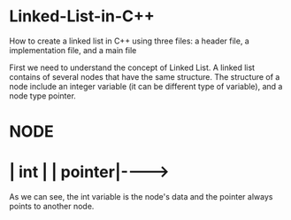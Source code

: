 # Linked-List-in-C++
How to create a linked list in C++
using three files: a header file, a implementation file, and a main file

First we need to understand the concept of Linked List. A linked list contains of several nodes that have the same structure.
The structure of a node include an integer variable (it can be different type of variable), and a node type pointer.

NODE
==========
| int    |
| pointer|---->
==========

As we can see, the int variable is the node's data and the pointer always points to another node.

